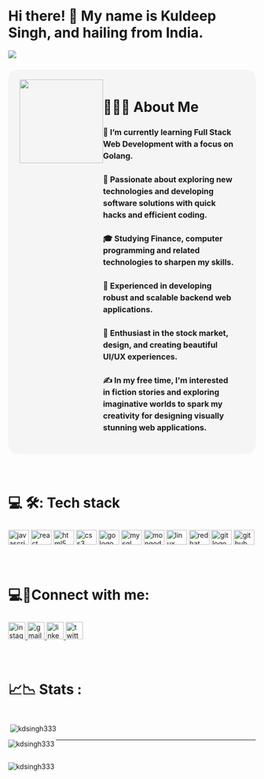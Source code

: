 <h1 align="left">Hi there! 👋 My name is Kuldeep Singh, and hailing from India.</h1>


<div align="left">
  <img src="https://visitor-badge.laobi.icu/badge?page_id=Kdsingh333.Kdsingh333&"  />
</div>

###

###
<div style="display:flex; background-color: #F5F5F5; padding: 20px; border-radius: 20px;">
  
  <img align="right" height="170" style="border-radius: 40px padding-top:30px" src="https://media1.giphy.com/media/IpeYSEZshTefe/giphy.gif?cid=ecf05e472umla0oj3egq8tbeoftbu7h8ruxur5w4xpn0ugyc&rid=giphy.gif&ct=g" />
  <div style="text-align:left; font-size:16; margin-right: 20px;">
    <h2 style="font-size: 28px; margin-bottom: 10px;">👨🏻‍💻 About Me</h2>
    <h4 style="line-height: 1.5;">🔭 I’m currently learning Full Stack Web Development with a focus on Golang.<br>
      <br>
      🤔 Passionate about exploring new technologies and developing software solutions with quick hacks and efficient coding.<br>
      <br>
      🎓 Studying Finance, computer programming and related technologies to sharpen my skills.<br>
      <br>
      💼 Experienced in developing robust and scalable backend web applications.<br>
      <br>
      🌱 Enthusiast in the stock market, design, and creating beautiful UI/UX experiences.<br>
      <br>
      ✍️ In my free time, I'm interested in fiction stories and exploring imaginative worlds to spark my creativity for designing visually stunning web applications.<br>
      </h4>
  </div>
</div>

###
<br>

<h2 style="font-size: 28px; margin-bottom: 10px;">💻 🛠: Tech stack</h2>
<br>
<div align="left">
  <img src="https://cdn.jsdelivr.net/gh/devicons/devicon/icons/javascript/javascript-original.svg" height="30" width="42" alt="javascript logo"  />
  <img src="https://cdn.jsdelivr.net/gh/devicons/devicon/icons/react/react-original.svg" height="30" width="42" alt="react logo"  />
  <img src="https://cdn.jsdelivr.net/gh/devicons/devicon/icons/html5/html5-original.svg" height="30" width="42" alt="html5 logo"  />
  <img src="https://cdn.jsdelivr.net/gh/devicons/devicon/icons/css3/css3-original.svg" height="30" width="42" alt="css3 logo"  />
  <img src="https://cdn.jsdelivr.net/gh/devicons/devicon/icons/go/go-original.svg" height="30" width="42" alt="go logo"  />
  <img src="https://cdn.jsdelivr.net/gh/devicons/devicon/icons/mysql/mysql-original.svg" height="30" width="42" alt="mysql logo"  />
  <img src="https://cdn.jsdelivr.net/gh/devicons/devicon/icons/mongodb/mongodb-original.svg" height="30" width="42" alt="mongodb logo"  />
  <img src="https://cdn.jsdelivr.net/gh/devicons/devicon/icons/linux/linux-original.svg" height="30" width="42" alt="linux logo"  />
  <img src="https://cdn.jsdelivr.net/gh/devicons/devicon/icons/redhat/redhat-original.svg" height="30" width="42" alt="redhat logo"  />
  <img src="https://cdn.jsdelivr.net/gh/devicons/devicon/icons/git/git-original.svg" height="30" width="42" alt="git logo"  />
  <img src="https://cdn.jsdelivr.net/gh/devicons/devicon/icons/github/github-original.svg" height="30" width="42" alt="github logo"  />
</div>

###
<br>
<h2 style="font-size: 28px; margin-bottom: 10px;">💻📌Connect with me:</h2>
<br>

<div align="left">
  <a href="https://www.instagram.com/kd_singh_333/" target="_blank">
    <img src="https://img.shields.io/static/v1?message=Instagram&logo=instagram&label=&color=E4405F&logoColor=white&labelColor=&style=for-the-badge" height="35" alt="instagram logo"  />
  </a>
  <a href="bup248375@gmail.com" target="_blank">
    <img src="https://img.shields.io/static/v1?message=Gmail&logo=gmail&label=&color=D14836&logoColor=white&labelColor=&style=for-the-badge" height="35" alt="gmail logo"  />
  </a>
  <a href="https://www.linkedin.com/in/kuldeep-singh-5588b01b9/" target="_blank">
    <img src="https://img.shields.io/static/v1?message=LinkedIn&logo=linkedin&label=&color=0077B5&logoColor=white&labelColor=&style=for-the-badge" height="35" alt="linkedin logo"  />
  </a>
  <a href="https://twitter.com/kuldeep_S3" target="_blank">
    <img src="https://img.shields.io/static/v1?message=Twitter&logo=twitter&label=&color=1DA1F2&logoColor=white&labelColor=&style=for-the-badge" height="35" alt="twitter logo"  />
  </a>
</div>




###
<br>
<h2 style="font-size: 28px; margin-bottom: 10px;">📈📉 Stats :</h2>
<br>
<p>&nbsp;<img align="center" src="https://github-readme-stats.vercel.app/api?username=kdsingh333&show_icons=true&locale=en" alt="kdsingh333" /></p>

<p><img align="left" src="https://github-readme-stats.vercel.app/api/top-langs?username=kdsingh333&show_icons=true&locale=en&layout=compact" alt="kdsingh333" /></p>


<hr><br>
<p><img align="center" src="https://github-readme-streak-stats.herokuapp.com/?user=kdsingh333&" alt="kdsingh333" /></p>
